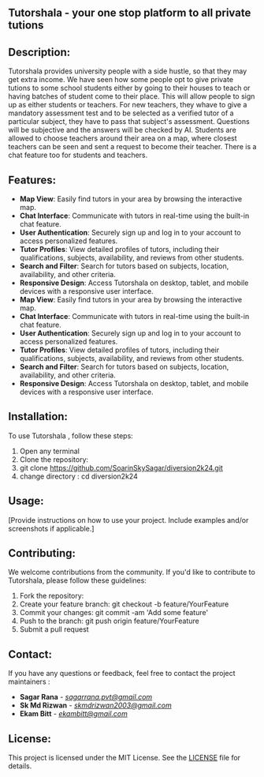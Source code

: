 ## Tutorshala - your one stop platform to all private tutions

## Description:
Tutorshala provides university people with a side hustle, so that they may get extra income. We have seen how some people opt to give private tutions to some school students either by going to their houses to teach or having batches of student come to their place. This will allow people to sign up as either students or teachers. For new teachers, they whave to give a mandatory assessment test and to be selected as a verified tutor of a particular subject, they have to pass that subject's assessment. Questions will be subjective and the answers will be checked by AI. Students are allowed to choose teachers around their area on a map, where closest teachers can be seen and sent a request to become their teacher. There is a chat feature too for students and teachers.

## Features:
- **Map View**: Easily find tutors in your area by browsing the interactive map.
- **Chat Interface**: Communicate with tutors in real-time using the built-in chat feature.
- **User Authentication**: Securely sign up and log in to your account to access personalized features.
- **Tutor Profiles**: View detailed profiles of tutors, including their qualifications, subjects, availability, and reviews from other students.
- **Search and Filter**: Search for tutors based on subjects, location, availability, and other criteria.
- **Responsive Design**: Access Tutorshala on desktop, tablet, and mobile devices with a responsive user interface.
- **Map View**: Easily find tutors in your area by browsing the interactive map.
- **Chat Interface**: Communicate with tutors in real-time using the built-in chat feature.
- **User Authentication**: Securely sign up and log in to your account to access personalized features.
- **Tutor Profiles**: View detailed profiles of tutors, including their qualifications, subjects, availability, and reviews from other students.
- **Search and Filter**: Search for tutors based on subjects, location, availability, and other criteria.
- **Responsive Design**: Access Tutorshala on desktop, tablet, and mobile devices with a responsive user interface.

## Installation:
To use Tutorshala , follow these steps:

1. Open any terminal
2. Clone the repository: 
3. git clone https://github.com/SoarinSkySagar/diversion2k24.git
4. change directory : cd diversion2k24


## Usage:
[Provide instructions on how to use your project. Include examples and/or screenshots if applicable.]

## Contributing:
We welcome contributions from the community. If you'd like to contribute to Tutorshala, please follow these guidelines:

1. Fork the repository:
2. Create your feature branch: git checkout -b feature/YourFeature
3. Commit your changes: git commit -am 'Add some feature'
4. Push to the branch: git push origin feature/YourFeature
5. Submit a pull request

## Contact:
If you have any questions or feedback, feel free to contact the project maintainers :
- **Sagar Rana** - *sagarrana.pvt@gmail.com*
- **Sk Md Rizwan** - *skmdrizwan2003@gmail.com*
- **Ekam Bitt** - *ekambitt@gmail.com*


## License:
This project is licensed under the MIT License. See the [LICENSE](LICENSE) file for details.